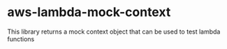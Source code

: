 # aws-lambda-mock-context
This library returns a mock context object that can be used to test lambda functions
